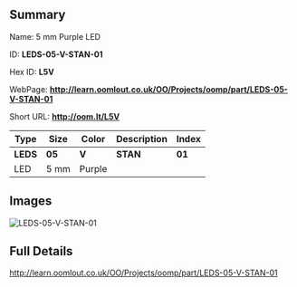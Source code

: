 

## Summary
 
Name:  5 mm Purple LED 

ID: __LEDS-05-V-STAN-01__

Hex ID: __L5V__

WebPage: __http://learn.oomlout.co.uk/OO/Projects/oomp/part/LEDS-05-V-STAN-01__

Short URL: __http://oom.lt/L5V__


| Type   | Size   | Color   | Description   | Index   |    
| ----- | ------   | ------   | -----   | ----   |    
| __LEDS__   					| __05__   					| __V__    						| __STAN__    					| __01__ |    
| LED		| 5 mm	| Purple		| 	| 	|

## Images
![LEDS-05-V-STAN-01](http://oomlout.com/oomp-gen/parts/LEDS-05-V-STAN-01/LEDS-05-V-STAN-01_420.jpg)

## Full Details

 http://learn.oomlout.co.uk/OO/Projects/oomp/part/LEDS-05-V-STAN-01

